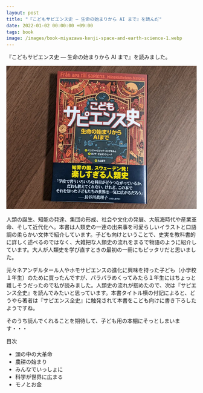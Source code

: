 ```yaml
---
layout: post
title: "『こどもサピエンス史 ― 生命の始まりから AI まで』を読んだ"
date: 2022-01-02 00:00:00 +09:00
tags: book
image: /images/book-miyazawa-kenji-space-and-earth-science-1.webp
---
```


『こどもサピエンス史 ― 生命の始まりから AI まで』を読みました。

![表紙](/images/book-history-of-sapiens-for-children.webp)

人類の誕生、知能の発達、集団の形成、社会や文化の発展、大航海時代や産業革命、そして近代化へ。本書は人類史の一連の出来事を可愛らしいイラストと口語調の柔らかい文体で紹介しています。子ども向けということで、史実を教科書的に詳しく述べるのではなく、大雑把な人類史の流れをまるで物語のように紹介しています。大人が人類史を学び直すときの最初の一冊にもピッタリだと思いました。

元々ネアンデルタール人やホモサピエンスの進化に興味を持った子ども（小学校１年生）のために買ったんですが、パラパラめくってみたら１年生にはちょっと難しそうだったので私が読みました。人類史の流れが掴めたので、次は『サピエンス全史』を読んでみたいと思っています。本書タイトル横の付記によると、どうやら著者は『サピエンス全史』に触発されて本書をこども向けに書き下ろしたようですね。

そのうち読んでくれることを期待して、子ども用の本棚にそっとしまいます・・・

目次

- 頭の中の大革命
- 農耕の始まり
- みんなでいっしょに
- 科学が世界に広まる
- モノとお金